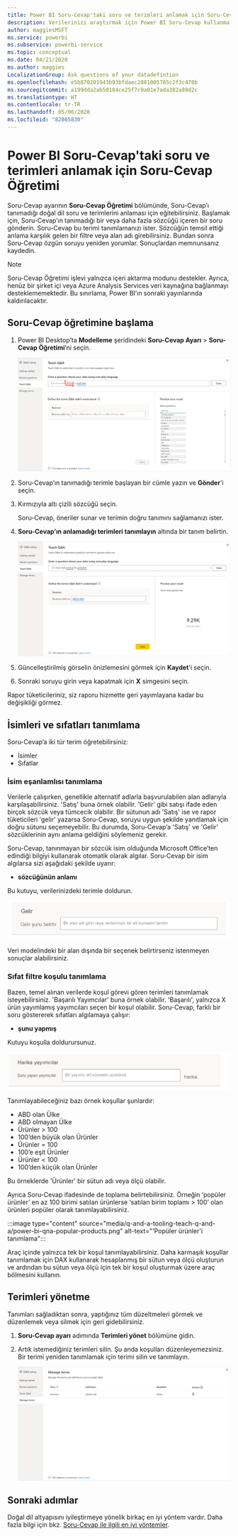 ```yaml
---
title: Power BI Soru-Cevap'taki soru ve terimleri anlamak için Soru-Cevap Öğretimi
description: Verilerinizi araştırmak için Power BI Soru-Cevap kullanma
author: maggiesMSFT
ms.service: powerbi
ms.subservice: powerbi-service
ms.topic: conceptual
ms.date: 04/21/2020
ms.author: maggies
LocalizationGroup: Ask questions of your datadefintion
ms.openlocfilehash: e5b870201943b93bfdaec2881005785c2f3c470b
ms.sourcegitcommit: a199dda2ab50184ce25f7c9a01e7ada382a88d2c
ms.translationtype: HT
ms.contentlocale: tr-TR
ms.lasthandoff: 05/06/2020
ms.locfileid: "82865830"
---
```

# <a name="teach-qa-to-understand-questions-and-terms-in-power-bi-qa"></a>Power BI Soru-Cevap'taki soru ve terimleri anlamak için Soru-Cevap Öğretimi

Soru-Cevap ayarının **Soru-Cevap Öğretimi** bölümünde, Soru-Cevap’ı tanımadığı doğal dil soru ve terimlerini anlaması için eğitebilirsiniz. Başlamak için, Soru-Cevap’ın tanımadığı bir veya daha fazla sözcüğü içeren bir soru gönderin. Soru-Cevap bu terimi tanımlamanızı ister. Sözcüğün temsil ettiği anlama karşılık gelen bir filtre veya alan adı girebilirsiniz. Bundan sonra Soru-Cevap özgün soruyu yeniden yorumlar. Sonuçlardan memnunsanız kaydedin.

> [!NOTE]
> Soru-Cevap Öğretimi işlevi yalnızca içeri aktarma modunu destekler. Ayrıca, henüz bir şirket içi veya Azure Analysis Services veri kaynağına bağlanmayı desteklememektedir. Bu sınırlama, Power BI’ın sonraki yayınlarında kaldırılacaktır.

## <a name="start-to-teach-qa"></a>Soru-Cevap öğretimine başlama

1. Power BI Desktop’ta **Modelleme** şeridindeki **Soru-Cevap Ayarı** > **Soru-Cevap Öğretimi**’ni seçin.

    ![Soru-Cevap Öğretimi eşanlamlısı kırmızı](media/q-and-a-tooling-teach-q-and-a/qna-tooling-teach-synonym-red.png)

2. Soru-Cevap’ın tanımadığı terimle başlayan bir cümle yazın ve **Gönder**'i seçin.

3. Kırmızıyla altı çizili sözcüğü seçin. 

    Soru-Cevap, öneriler sunar ve terimin doğru tanımını sağlamanızı ister. 
    
3. **Soru-Cevap’ın anlamadığı terimleri tanımlayın** altında bir tanım belirtin.

    ![Soru-Cevap Öğretimi eşanlamlısı önizlemesi](media/q-and-a-tooling-teach-q-and-a/qna-tooling-teach-fixpreview.png)

4. Güncelleştirilmiş görselin önizlemesini görmek için **Kaydet**'i seçin.

5. Sonraki soruyu girin veya kapatmak için **X** simgesini seçin.

Rapor tüketicileriniz, siz raporu hizmette geri yayımlayana kadar bu değişikliği görmez.

## <a name="define-nouns-and-adjectives"></a>İsimleri ve sıfatları tanımlama

Soru-Cevap’a iki tür terim öğretebilirsiniz:

- İsimler
- Sıfatlar

### <a name="define-a-noun-synonym"></a>İsim eşanlamlısı tanımlama

Verilerle çalışırken, genellikle alternatif adlarla başvurulabilen alan adlarıyla karşılaşabilirsiniz. 'Satış' buna örnek olabilir. 'Gelir' gibi satışı ifade eden birçok sözcük veya tümcecik olabilir. Bir sütunun adı 'Satış' ise ve rapor tüketicileri 'gelir' yazarsa Soru-Cevap, soruyu uygun şekilde yanıtlamak için doğru sütunu seçemeyebilir. Bu durumda, Soru-Cevap’a 'Satış' ve 'Gelir' sözcüklerinin aynı anlama geldiğini söylemeniz gerekir.

Soru-Cevap, tanınmayan bir sözcük isim olduğunda Microsoft Office’ten edindiği bilgiyi kullanarak otomatik olarak algılar. Soru-Cevap bir isim algılarsa sizi aşağıdaki şekilde uyarır:

- <your term> **sözcüğünün anlamı** 

Bu kutuyu, verilerinizdeki terimle doldurun.

![Soru-Cevap Öğretimi eşanlamlısı sorma](media/q-and-a-tooling-teach-q-and-a/qna-tooling-synonym-prompt.png)

Veri modelindeki bir alan dışında bir seçenek belirtirseniz istenmeyen sonuçlar alabilirsiniz.

### <a name="define-an-adjective-filter-condition"></a>Sıfat filtre koşulu tanımlama

Bazen, temel alınan verilerde koşul görevi gören terimleri tanımlamak isteyebilirsiniz. 'Başarılı Yayımcılar' buna örnek olabilir. 'Başarılı', yalnızca X ürün yayımlamış yayımcıları seçen bir koşul olabilir. Soru-Cevap, farklı bir soru göstererek sıfatları algılamaya çalışır:

- <field name> **şunu yapmış**  

Kutuyu koşulla doldurursunuz.

![Soru-Cevap Öğretimi eşanlamlısı sorma](media/q-and-a-tooling-teach-q-and-a/qna-tooling-adjectives.png)

Tanımlayabileceğiniz bazı örnek koşullar şunlardır:

- ABD olan Ülke
- ABD olmayan Ülke
- Ürünler > 100
- 100’den büyük olan Ürünler
- Ürünler = 100
- 100’e eşit Ürünler
- Ürünler < 100
- 100’den küçük olan Ürünler

Bu örneklerde 'Ürünler' bir sütun adı veya ölçü olabilir. 

Ayrıca Soru-Cevap ifadesinde de toplama belirtebilirsiniz. Örneğin ‘popüler ürünler’ en az 100 birimi satılan ürünlerse ‘satılan birim toplamı > 100’ olan ürünleri popüler olarak tanımlayabilirsiniz.  

:::image type="content" source="media/q-and-a-tooling-teach-q-and-a/power-bi-qna-popular-products.png" alt-text="'Popüler ürünler'i tanımlama":::

Araç içinde yalnızca tek bir koşul tanımlayabilirsiniz. Daha karmaşık koşullar tanımlamak için DAX kullanarak hesaplanmış bir sütun veya ölçü oluşturun ve ardından bu sütun veya ölçü için tek bir koşul oluşturmak üzere araç bölmesini kullanın.

## <a name="manage-terms"></a>Terimleri yönetme

Tanımları sağladıktan sonra, yaptığınız tüm düzeltmeleri görmek ve düzenlemek veya silmek için geri gidebilirsiniz. 

1. **Soru-Cevap ayarı** adımında **Terimleri yönet** bölümüne gidin.

2. Artık istemediğiniz terimleri silin. Şu anda koşulları düzenleyemezsiniz. Bir terimi yeniden tanımlamak için terimi silin ve tanımlayın.

    ![Soru-Cevap ile terimleri yönetme](media/q-and-a-tooling-teach-q-and-a/qna-manage-terms.png)

## <a name="next-steps"></a>Sonraki adımlar

Doğal dil altyapısını iyileştirmeye yönelik birkaç en iyi yöntem vardır. Daha fazla bilgi için bkz. [Soru-Cevap ile ilgili en iyi yöntemler](q-and-a-best-practices.md).
